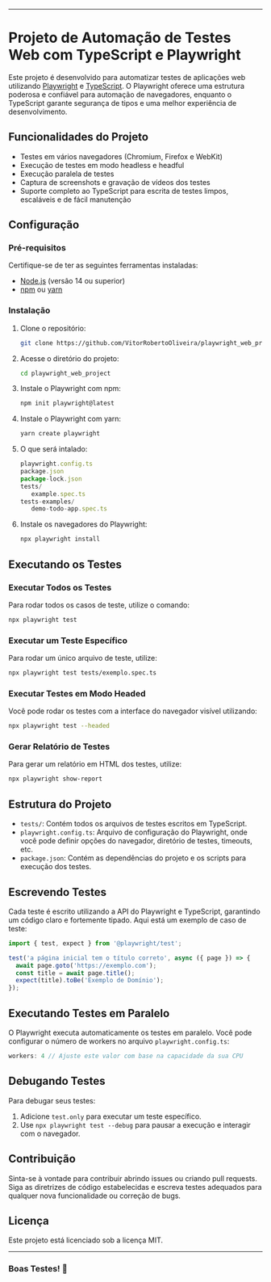 
---

# Projeto de Automação de Testes Web com TypeScript e Playwright

Este projeto é desenvolvido para automatizar testes de aplicações web utilizando [Playwright](https://playwright.dev/) e [TypeScript](https://www.typescriptlang.org/). O Playwright oferece uma estrutura poderosa e confiável para automação de navegadores, enquanto o TypeScript garante segurança de tipos e uma melhor experiência de desenvolvimento.

## Funcionalidades do Projeto

- Testes em vários navegadores (Chromium, Firefox e WebKit)
- Execução de testes em modo headless e headful
- Execução paralela de testes
- Captura de screenshots e gravação de vídeos dos testes
- Suporte completo ao TypeScript para escrita de testes limpos, escaláveis e de fácil manutenção

## Configuração

### Pré-requisitos

Certifique-se de ter as seguintes ferramentas instaladas:

- [Node.js](https://nodejs.org/) (versão 14 ou superior)
- [npm](https://www.npmjs.com/) ou [yarn](https://yarnpkg.com/)

### Instalação

1. Clone o repositório:

   ```bash
   git clone https://github.com/VitorRobertoOliveira/playwright_web_project.git
   ```

2. Acesse o diretório do projeto:

   ```bash
   cd playwright_web_project
   ```

3. Instale o Playwright com npm:

   ```bash
   npm init playwright@latest
   ```

4. Instale o Playwright com yarn:

   ```bash
   yarn create playwright
   ```

5. O que será intalado:

   ```typescript
   playwright.config.ts
   package.json
   package-lock.json
   tests/
      example.spec.ts
   tests-examples/
      demo-todo-app.spec.ts
   ```

6. Instale os navegadores do Playwright:

   ```bash
   npx playwright install
   ```

## Executando os Testes

### Executar Todos os Testes

Para rodar todos os casos de teste, utilize o comando:

```bash
npx playwright test
```

### Executar um Teste Específico

Para rodar um único arquivo de teste, utilize:

```bash
npx playwright test tests/exemplo.spec.ts
```

### Executar Testes em Modo Headed

Você pode rodar os testes com a interface do navegador visível utilizando:

```bash
npx playwright test --headed
```

### Gerar Relatório de Testes

Para gerar um relatório em HTML dos testes, utilize:

```bash
npx playwright show-report
```

## Estrutura do Projeto

- `tests/`: Contém todos os arquivos de testes escritos em TypeScript.
- `playwright.config.ts`: Arquivo de configuração do Playwright, onde você pode definir opções do navegador, diretório de testes, timeouts, etc.
- `package.json`: Contém as dependências do projeto e os scripts para execução dos testes.

## Escrevendo Testes

Cada teste é escrito utilizando a API do Playwright e TypeScript, garantindo um código claro e fortemente tipado. Aqui está um exemplo de caso de teste:

```typescript
import { test, expect } from '@playwright/test';

test('a página inicial tem o título correto', async ({ page }) => {
  await page.goto('https://exemplo.com');
  const title = await page.title();
  expect(title).toBe('Exemplo de Domínio');
});
```

## Executando Testes em Paralelo

O Playwright executa automaticamente os testes em paralelo. Você pode configurar o número de workers no arquivo `playwright.config.ts`:

```typescript
workers: 4 // Ajuste este valor com base na capacidade da sua CPU
```

## Debugando Testes

Para debugar seus testes:

1. Adicione `test.only` para executar um teste específico.
2. Use `npx playwright test --debug` para pausar a execução e interagir com o navegador.

## Contribuição

Sinta-se à vontade para contribuir abrindo issues ou criando pull requests. Siga as diretrizes de código estabelecidas e escreva testes adequados para qualquer nova funcionalidade ou correção de bugs.

## Licença

Este projeto está licenciado sob a licença MIT.

---

### Boas Testes! 🎉
